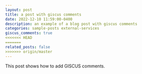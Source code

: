 ```yaml
---
layout: post
title: a post with giscus comments
date: 2022-12-10 11:59:00-0400
description: an example of a blog post with giscus comments
categories: sample-posts external-services
giscus_comments: true
<<<<<<< HEAD
=======
related_posts: false
>>>>>>> origin/master
---
```

This post shows how to add GISCUS comments.
